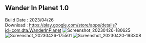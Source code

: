<!---
## About me
- Hi, I’m Yongmin Lee
- I’m interested in GUI programing and Web application.
- I’m currently learning Spring and React.

## Github Stats
![Anurag's github stats](https://github-readme-stats.vercel.app/api?username=Opera1122&show_icons=true&theme=buefy)![Top Langs](https://github-readme-stats.vercel.app/api/top-langs/?username=Opera1122&layout=compact&theme=buefy)

Opera1122/Opera1122 is a ✨ special ✨ repository because its `README.md` (this file) appears on your GitHub profile.
You can click the Preview link to take a look at your changes.
--->

## Wander In Planet 1.0

Build Date : 2023/04/26<br>
Download : https://play.google.com/store/apps/details?id=com.dta.WanderInPlanet
![Screenshot_20230426-180625](https://user-images.githubusercontent.com/113095585/235991553-59cb9ee8-3b3e-48f3-ae66-747110dcc9b2.png)
![Screenshot_20230426-175501](https://user-images.githubusercontent.com/113095585/235991797-5527e4c6-7ccd-406e-91b5-b32552cdcb21.png)
![Screenshot_20230420-193308](https://user-images.githubusercontent.com/113095585/235991818-c7edaa2f-46cd-4ee7-9194-b52c34e512f1.png)
